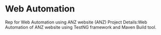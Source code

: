 # Web Automation
Rep for Web Automation using ANZ website (ANZ)
Project Details:Web Automation of ANZ website using TestNG framework and Maven Build tool.
